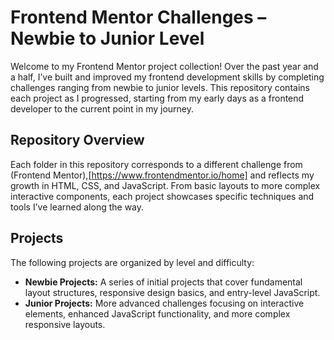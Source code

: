 # Frontend Mentor Challenges – Newbie to Junior Level
Welcome to my Frontend Mentor project collection! Over the past year and a half, I’ve built and improved my frontend development skills by completing challenges ranging from newbie to junior levels. This repository contains each project as I progressed, starting from my early days as a frontend developer to the current point in my journey.
## Repository Overview
Each folder in this repository corresponds to a different challenge from (Frontend Mentor),[https://www.frontendmentor.io/home] and reflects my growth in HTML, CSS, and JavaScript. From basic layouts to more complex interactive components, each project showcases specific techniques and tools I’ve learned along the way.
## Projects
The following projects are organized by level and difficulty:

+ **Newbie Projects:** A series of initial projects that cover fundamental layout structures, responsive design basics, and entry-level JavaScript.
+ **Junior Projects:** More advanced challenges focusing on interactive elements, enhanced JavaScript functionality, and more complex responsive layouts.
